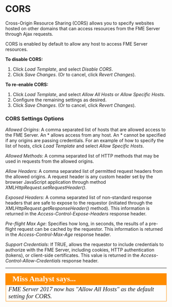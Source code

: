# CORS #

Cross-Origin Resource Sharing (CORS) allows you to specify websites hosted on other domains that can access resources from the FME Server through Ajax requests.

CORS is enabled by default to allow any host to access FME Server resources.
 
**To disable CORS:**

1. Click *Load Template*, and select *Disable CORS*.
2. Click *Save Changes*. (Or to cancel, click *Revert Changes*).

**To re-enable CORS:**

1. Click *Load Template*, and select *Allow All Hosts* or *Allow Specific Hosts*.
2. Configure the remaining settings as desired.
3. Click *Save Changes*. (Or to cancel, click *Revert Changes*).

### CORS Settings Options ###

*Allowed Origins*: A comma separated list of hosts that are allowed access to the FME Server. An \* allows access from any host. An \* cannot be specified if any origins are passing credentials. For an example of how to specify the list of hosts, click *Load Template* and select *Allow Specific Hosts*.

*Allowed Methods*: A comma separated list of HTTP methods that may be used in requests from the allowed origins.

*Allow Headers*: A comma separated list of permitted request headers from the allowed origins. A request header is any custom header set by the browser JavaScript application through method *XMLHttpRequest.setRequestHeader()*.

*Exposed Headers*: A comma separated list of non-standard response headers that are safe to expose to the requestor (initiated through the *XMLHttpRequest.getResponseHeader()* method). This information is returned in the *Access-Control-Expose-Headers* response header.

*Pre-flight Max Age*: Specifies how long, in seconds, the results of a pre-flight request can be cached by the requestor. This information is returned in the *Access-Control-Max-Age* response header.

*Support Credentials*: If TRUE, allows the requestor to include credentials to authorize with the FME Server, including cookies, HTTP authentication (tokens), or client-side certificates. This value is returned in the *Access-Control-Allow-Credentials* response header.

---

<!--Person X Says Section-->

<table style="border-spacing: 0px">
<tr>
<td style="vertical-align:middle;background-color:darkorange;border: 2px solid darkorange">
<i class="fa fa-quote-left fa-lg fa-pull-left fa-fw" style="color:white;padding-right: 12px;vertical-align:text-top"></i>
<span style="color:white;font-size:x-large;font-weight: bold;font-family:serif">Miss Analyst says...</span>
</td>
</tr>

<tr>
<td style="border: 1px solid darkorange">
<span style="font-family:serif; font-style:italic; font-size:larger">
FME Server 2017 now has "Allow All Hosts" as the default setting for CORS.
</span>
</td>
</tr>
</table>
